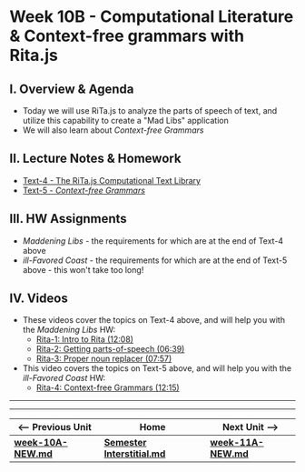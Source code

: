 # Week 10B - Computational Literature & Context-free grammars with Rita.js

## I. Overview & Agenda
- Today we will use RiTa.js to analyze the parts of speech of text, and utilize this capability to create a "Mad Libs" application
- We will also learn about *Context-free Grammars*

## II. Lecture Notes & Homework

- [Text-4 - The RiTa.js Computational Text Library](https://github.com/tonethar/IGME-330-Master/blob/master/notes/text-4.md)
- [Text-5 - *Context-free Grammars*](https://github.com/tonethar/IGME-330-Master/blob/master/notes/text-5.md)

## III. HW Assignments

- *Maddening Libs* - the requirements for which are at the end of Text-4 above
- *ill-Favored Coast* - the requirements for which are at the end of Text-5 above - this won't take too long!

## IV. Videos

- These videos cover the topics on Text-4 above, and will help you with the *Maddening Libs* HW:
  - [Rita-1: Intro to Rita (12:08)](https://video.rit.edu/Watch/rita-js-1-intro)
  - [Rita-2: Getting parts-of-speech (06:39)](https://video.rit.edu/Watch/rita-js-2-getting-parts-of-speech)
  - [Rita-3: Proper noun replacer (07:57)](https://video.rit.edu/Watch/rita-js-3-proper-noun-replacer)
- This video covers the topics on Text-5 above, and will help you with the *ill-Favored Coast* HW:
  - [Rita-4: Context-free Grammars (12:15)](https://video.rit.edu/Watch/rita-js-4-context-free-grammars)

<hr><hr>

| <-- Previous Unit | Home | Next Unit -->
| --- | --- | --- 
| [**week-10A-NEW.md**](week-10A-NEW.md)    |  [**Semester Interstitial.md**](interstitial.md) | [**week-11A-NEW.md**](week-11A-NEW.md)
